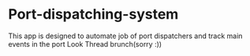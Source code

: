 # Port-dispatching-system
This app is designed to automate job of port dispatchers and track main events in the port
Look Thread brunch(sorry :))
